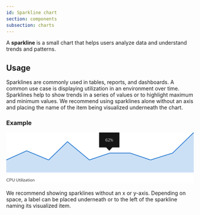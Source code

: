 ```yaml
---
id: Sparkline chart
section: components
subsection: charts
---
```


A **sparkline** is a small chart that helps users analyze data and understand trends and patterns.

## Usage
Sparklines are commonly used in tables, reports, and dashboards. A common use case is displaying utilization in an environment over time. Sparklines help to show trends in a series of values or to highlight maximum and minimum values. We recommend using sparklines alone without an axis and placing the name of the item being visualized underneath the chart. 

### Example
<img src="./img/sparkline.png" alt="Sparkline" width="628"/>

We recommend showing sparklines without an x or y-axis. Depending on space, a label can be placed underneath or to the left of the sparkline naming its visualized item.
